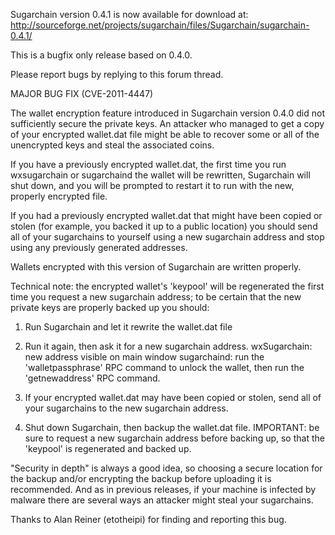 Sugarchain version 0.4.1 is now available for download at:
http://sourceforge.net/projects/sugarchain/files/Sugarchain/sugarchain-0.4.1/

This is a bugfix only release based on 0.4.0.

Please report bugs by replying to this forum thread.

MAJOR BUG FIX  (CVE-2011-4447)

The wallet encryption feature introduced in Sugarchain version 0.4.0 did not sufficiently secure the private keys. An attacker who
managed to get a copy of your encrypted wallet.dat file might be able to recover some or all of the unencrypted keys and steal the
associated coins.

If you have a previously encrypted wallet.dat, the first time you run wxsugarchain or sugarchaind the wallet will be rewritten, Sugarchain will
shut down, and you will be prompted to restart it to run with the new, properly encrypted file.

If you had a previously encrypted wallet.dat that might have been copied or stolen (for example, you backed it up to a public
location) you should send all of your sugarchains to yourself using a new sugarchain address and stop using any previously generated addresses.

Wallets encrypted with this version of Sugarchain are written properly.

Technical note: the encrypted wallet's 'keypool' will be regenerated the first time you request a new sugarchain address; to be certain that the
new private keys are properly backed up you should:

1. Run Sugarchain and let it rewrite the wallet.dat file

2. Run it again, then ask it for a new sugarchain address.
wxSugarchain: new address visible on main window
sugarchaind: run the 'walletpassphrase' RPC command to unlock the wallet,  then run the 'getnewaddress' RPC command.

3. If your encrypted wallet.dat may have been copied or stolen, send all of your sugarchains to the new sugarchain address.

4. Shut down Sugarchain, then backup the wallet.dat file.
IMPORTANT: be sure to request a new sugarchain address before backing up, so that the 'keypool' is regenerated and backed up.

"Security in depth" is always a good idea, so choosing a secure location for the backup and/or encrypting the backup before uploading it is recommended. And as in previous releases, if your machine is infected by malware there are several ways an attacker might steal your sugarchains.

Thanks to Alan Reiner (etotheipi) for finding and reporting this bug.
